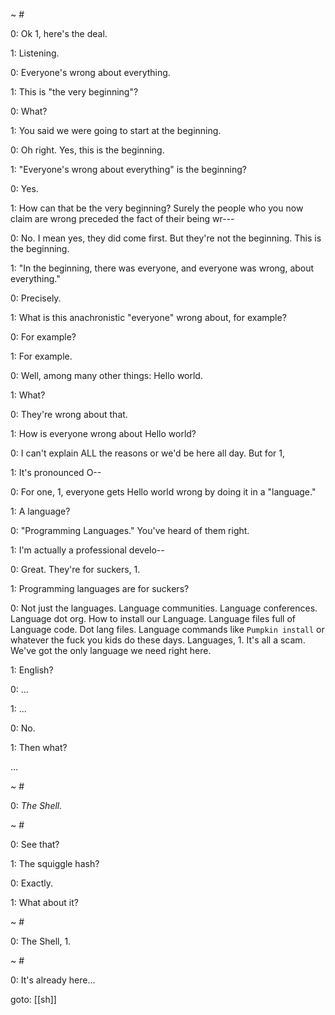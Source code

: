 ~ #

0: Ok 1, here's the deal.

1: Listening.

0: Everyone's wrong about everything.

1: This is "the very beginning"?

0: What?

1: You said we were going to start at the beginning.

0: Oh right. Yes, this is the beginning.

1: "Everyone's wrong about everything" is the beginning?

0: Yes.

1: How can that be the very beginning? Surely the people who you now claim are wrong preceded the fact of their being wr---

0: No. I mean yes, they did come first. But they're not the beginning. This is the beginning.

1: "In the beginning, there was everyone, and everyone was wrong, about everything."

0: Precisely.

1: What is this anachronistic "everyone" wrong about, for example?

0: For example?

1: For example.

0: Well, among many other things: Hello world.

1: What?

0: They're wrong about that.

1: How is everyone wrong about Hello world?

0: I can't explain ALL the reasons or we'd be here all day. But for 1,

1: It's pronounced O--

0: For one, 1, everyone gets Hello world wrong by doing it in a "language."

1: A language?

0: "Programming Languages." You've heard of them right.

1: I'm actually a professional develo--

0: Great. They're for suckers, 1.

1: Programming languages are for suckers?

0: Not just the languages. Language communities. Language conferences. Language dot org. How to install our Language. Language files full of Language code. Dot lang files. Language commands like `Pumpkin install` or whatever the fuck you kids do these days. Languages, 1. It's all a scam. We've got the only language we need right here.

1: English?

0: ...

1: ...

0: No.

1: Then what?

...

~ #

0: _The Shell._

~ #

0: See that?

1: The squiggle hash?

0: Exactly.

1: What about it?

~ #

0: The Shell, 1.

~ #

0: It's already here...

goto: [[sh]]
